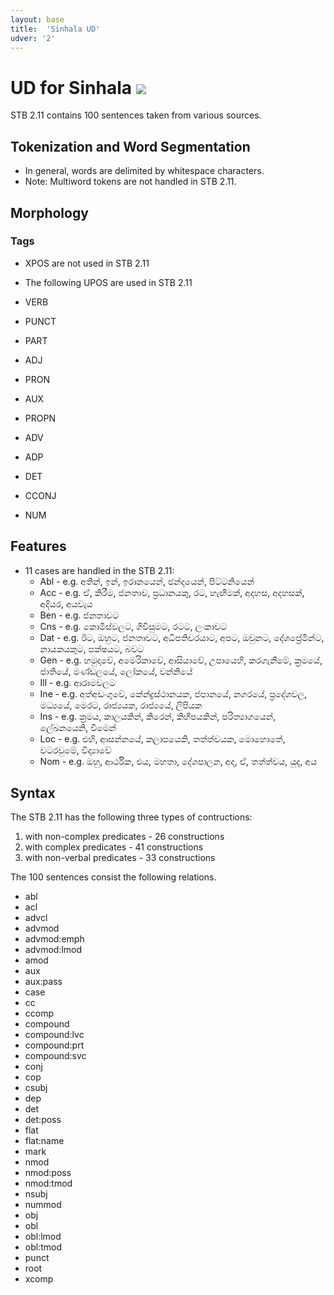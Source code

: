 ```yaml
---
layout: base
title:  'Sinhala UD'
udver: '2'
---
```


# UD for Sinhala <span class="flagspan"><img class="flag" src="../../flags/svg/LK.svg" /></span>

STB 2.11 contains 100 sentences taken from various sources.

## Tokenization and Word Segmentation

* In general, words are delimited by whitespace characters. 
* Note: Multiword tokens are not handled in STB 2.11.

## Morphology

### Tags
* XPOS are not used in STB 2.11
* The following UPOS are used in STB 2.11

* VERB
* PUNCT
* PART
* ADJ
* PRON
* AUX
* PROPN
* ADV
* ADP
* DET
* CCONJ
* NUM

## Features

* 11 cases are handled in the STB 2.11:  
  * Abl - e.g. අතින්, ඉන්, ඉරානයෙන්, ඡන්දයෙන්, පිට්ටනියෙන්  
  * Acc - e.g. ඒ, කිරීම, ජනතාව, ප්‍රධානයකු, රට, හැඟීමක්, අදහස, අදහසක්, අදියර, අයවැය 
  * Ben - e.g. ජනතාවට 
  * Cns - e.g. කොමිස්වලට, ගිවිසුමට, රටට, ලංකාවට
  * Dat - e.g. ඊට, ඔහුට, ජනතාවට, අධිපතිවරයාට, අපට, ඔවුනට, දේශප්‍රේමීන්ට, නායකයකුට, පක්ෂයට, බවට 
  * Gen - e.g. හමුදාවේ, අමෙරිකාවේ, ආසියාවේ, උපායෙහි, කරගැනීමේ, ක්‍රමයේ, ජාතියේ, මණ්ඩලයේ, ලෝකයේ, වන්නියේ
  * Ill - e.g. ආරාමවලට
  * Ine - e.g. අත්අඩංගුවේ, කේන්ද්‍රස්ථානයක, ජපානයේ, නගරයේ, ප්‍රදේශවල, මධ්‍යයේ, මෙරට, රාජ්‍යයක, රාජ්‍යයේ, ලිපියක 
  * Ins - e.g. ක්‍රමය, කාලයකින්, කිරෙන්, කිහිපයකින්, පරිත්‍යාගයෙන්, ලේඛනයෙනි, වීමෙන් 
  * Loc - e.g. එහි, ආසන්නයේ, කලාපයෙකි, තත්ත්වයක, මොහොතේ, වටරවුමේ, විද්‍යාවේ 
  * Nom - e.g. ඔහු, ආර්ථික, එය, මහතා, දේශපාලන, අද, ඒ, තත්ත්වය, යුද, අය

## Syntax
The STB 2.11 has the following three types of contructions:

1. with non-complex predicates - 26 constructions
2. with complex predicates - 41 constructions
3. with non-verbal predicates - 33 constructions

The 100 sentences consist the following relations.

* abl
* acl
* advcl
* advmod
* advmod:emph
* advmod:lmod
* amod
* aux
* aux:pass
* case
* cc
* ccomp
* compound
* compound:lvc
* compound:prt
* compound:svc
* conj
* cop
* csubj
* dep
* det
* det:poss
* flat
* flat:name
* mark
* nmod
* nmod:poss
* nmod:tmod
* nsubj
* nummod
* obj
* obl
* obl:lmod
* obl:tmod
* punct
* root
* xcomp


